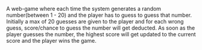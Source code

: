 A web-game where each time the system generates a random number(between 1 - 20) and the player has to guess to guess that number.
Initially a max of 20 guesses are given to the player and for each wrong guess, score/chance to guess the number will get deducted.
As soon as the player guesses the number, the highest score will get updated to the current score and the player wins the game.
